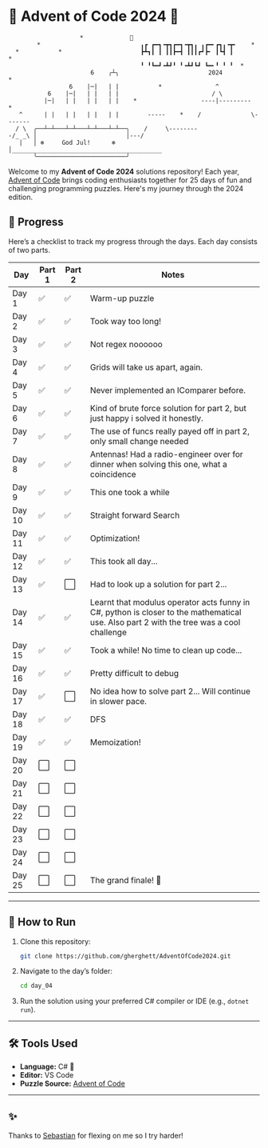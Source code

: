 # 🎄 Advent of Code 2024 🎄
```
                    *             🌟
        *                            ╻┏ ┏━┓╺┳┓┏━┓╺┳┓╻ ╻┏━╸┏┓╻╺┳╸    *
  *           *                      ┣┻┓┃ ┃ ┃┃┣━┫ ┃┃┃┏┛┣╸ ┃┗┫ ┃        *
                                     ╹ ╹┗━┛╺┻┛╹ ╹╺┻┛┗┛ ┗━╸╹ ╹ ╹  *
                       6    ╭┴╮                         2024          *
                 6    |─|   | |           *               ^
           6    |─|   | |   | |                          / \
          |─|   | |   | |   | |    *                  ----|---------    *
   ^      | |   | |   | |   | |        -----    *    /              \-------
  / \  ╭──┴─┴───┴─┴───┴─┴───┴─┴──╮    /     \--------
-/_ _\ │                         │---/
   |   │ ❄️     God Jul!      ❄️ │__________________________________________
       ╰─────────────────────────╯
```
Welcome to my **Advent of Code 2024** solutions repository! Each year, [Advent of Code](https://adventofcode.com/) brings coding enthusiasts together for 25 days of fun and challenging programming puzzles. Here's my journey through the 2024 edition.

## 📆 Progress

Here’s a checklist to track my progress through the days. Each day consists of two parts. 

| Day    | Part 1 | Part 2 | Notes |
|--------|--------|--------|-------|
| Day 1  | ✅  | ✅  | Warm-up puzzle |
| Day 2  | ✅  | ✅  | Took way too long! |
| Day 3  | ✅  | ✅  | Not regex noooooo |
| Day 4  | ✅  | ✅  | Grids will take us apart, again. |
| Day 5  | ✅  | ✅  | Never implemented an IComparer before.  |
| Day 6  | ✅  | ✅  | Kind of brute force solution for part 2, but just happy i solved it honestly.|
| Day 7  | ✅  | ✅  | The use of funcs really payed off in part 2, only small change needed |
| Day 8  | ✅  | ✅  | Antennas! Had a radio-engineer over for dinner when solving this one, what a coincidence |
| Day 9  | ✅  | ✅  | This one took a while |
| Day 10 | ✅  | ✅  | Straight forward Search |
| Day 11 | ✅  | ✅  | Optimization! |
| Day 12 | ✅  | ✅  | This took all day...  |
| Day 13 | ✅  | ⬜  | Had to look up a solution for part 2... |
| Day 14 | ✅  | ✅  | Learnt that modulus operator acts funny in C#, python is closer to the mathematical use. Also part 2 with the tree was a cool challenge |
| Day 15 | ✅  | ✅  | Took a while! No time to clean up code... |
| Day 16 | ✅  | ✅  | Pretty difficult to debug|
| Day 17 | ✅   | ⬜  | No idea how to solve part 2... Will continue in slower pace. |
| Day 18 | ✅  | ✅  | DFS |
| Day 19 | ✅  | ✅  | Memoization!  |
| Day 20 | ⬜  | ⬜  | |
| Day 21 | ⬜  | ⬜  | |
| Day 22 | ⬜  | ⬜  | |
| Day 23 | ⬜  | ⬜  | |
| Day 24 | ⬜  | ⬜  | |
| Day 25 | ⬜  | ⬜  | The grand finale! 🎉 |

---

## 🚀 How to Run

1. Clone this repository:
   ```bash
   git clone https://github.com/gherghett/AdventOfCode2024.git
   ```
2. Navigate to the day’s folder:
   ```bash
   cd day_04
   ```
3. Run the solution using your preferred C# compiler or IDE (e.g., `dotnet run`).

---

## 🛠 Tools Used

- **Language:** C# 🖤
- **Editor:**  VS Code
- **Puzzle Source:** [Advent of Code](https://adventofcode.com/2024)

---

## ✨ 

Thanks to [Sebastian](https://github.com/sebastians-codes/) for flexing on me so I try harder! 

